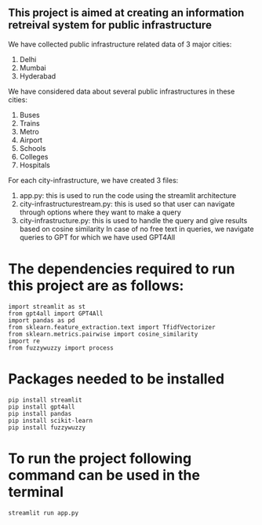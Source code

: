 ## This project is aimed at creating an information retreival system for public infrastructure
We have collected public infrastructure related data of 3 major cities:
1. Delhi
2. Mumbai
3. Hyderabad

We have considered data about several public infrastructures in these cities:
1. Buses
2. Trains
3. Metro
4. Airport
5. Schools
6. Colleges
7. Hospitals

For each city-infrastructure, we have created 3 files:
1. app.py: this is used to run the code using the streamlit architecture
2. city-infrastructurestream.py: this is used so that user can navigate through options where they want to make a query
3. city-infrastructure.py: this is used to handle the query and give results based on cosine similarity
In case of no free text in queries, we navigate queries to GPT for which we have used GPT4All

# The dependencies required to run this project are as follows:
```
import streamlit as st
from gpt4all import GPT4All
import pandas as pd
from sklearn.feature_extraction.text import TfidfVectorizer
from sklearn.metrics.pairwise import cosine_similarity
import re
from fuzzywuzzy import process
```
# Packages needed to be installed
```
pip install streamlit
pip install gpt4all
pip install pandas
pip install scikit-learn
pip install fuzzywuzzy
```


# To run the project following command can be used in the terminal

```
streamlit run app.py
```
